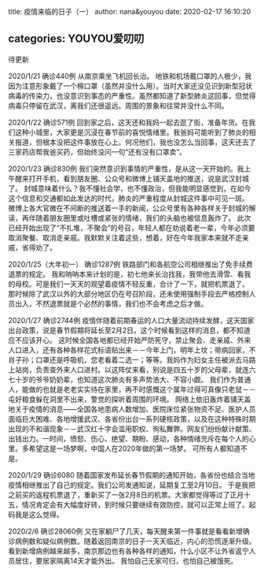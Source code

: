 title: 疫情来临的日子（一）
author: nana&youyou
date: 2020-02-17 16:10:20

categories: YOUYOU爱叨叨
---
待更新<!--more-->

2020/1/21 确诊440例
从南京乘坐飞机回长治。
地铁和机场戴口罩的人极少，我因为注意形象戴了一个棉口罩（虽然并没什么用）。当时大家还没见识到新型冠状病毒的传染力，也没意识到事态的严重性。虽然都知道了新型肺炎这回事，但觉得病毒只停留在武汉，离我们还很遥远。周围的景象和往常并没什么不同。

2020/1/22  确诊571例
回到家之后，这天还和我妈一起去逛了街，准备年货。在我们这种小城里，大家更是沉浸在春节前的喜悦情绪里。我爸妈可能听到了肺炎的相关报道，但根本没把这件事放在心上。何况他们，我也没怎么当回事，这天还去了三家药店帮我爸买药，但始终没问一句“还有没有口罩卖”。

2020/1/23 确诊830例
我们突然意识到事情的严重性，是从这一天开始的。我上午醒来打开手机，看到朋友圈、公众号和微博上铺天盖地的推送，说是武汉封城了。
封城意味着什么？我不懂社会学，也不懂政治，但我能明显感觉到，在如今这个信息和交通都如此发达的时代，肺炎的严重程度从封城这件事中可见一斑。
微博上各大官微在不间断的推送着一手的新闻，公众号里有各种各样关于封城的解读，再伴随着朋友圈里或吐槽或紧张的情绪，我们的头脑也被信息轰炸了。
此次已经开始出现了“不扎堆，不聚会”的号召，年轻人都在劝说着老一辈，今年必须要取消聚餐、取消走亲戚。我默默关注着这些，想着，好在今年我家本来就不走亲戚，省得劝了。

2020/1/25（大年初一） 确诊1287例
铁路部门和各航空公司相继推出了免手续费退票的规定。
我和呐呐本来计划的是，初七他来长治找我，我带他去滑雪、看我的母校。可是我们一天天的观望着疫情不轻反重，合计了一下，就把机票退了。
那时候除了武汉以外的大部分地区仍在号召阶段，还未使用强制手段去严格控制人员出入，不然退票就是个必然的事情，我们也不会考虑之后才做。

2020/1/27 确诊2744例
疫情伴随着前期春运的人口大量流动持续发酵，这天国家出台政策，说是春节假期将延长至2月2日。这个时候看到这样的消息，都不知道应不应该开心。
这时候全国各地都已经开始严防死守，禁止聚会、走亲戚、外来人口进入，还有各种各样花式标语贴出来－－今年上门，明年上坟；带病回家，不肖子孙；口罩还是呼吸机，您老看着二选一；等等。我妈作为妇女主任被派去马路上站岗，负责查外来人口进村。以这阵仗来看，别说是四五十岁的父母辈，就连六七十岁的爷爷奶奶辈，也知道这次肺炎有多声势浩大、不容小觑。
我们作为普通人，能做的也就是老老实实待在家里，再不时感慨这个属年过得可真像只老鼠－－屯好粮食躲在洞里不出来，警觉的探听着周围的环境。
网络上依旧轰炸着铺天盖地关于疫情的消息——全国各地患病人数增加、医院床位紧张物资不足、医护人员面临巨大困难、各地增援武汉、各省份出台一系列硬核政策，以及在这种特殊时期出现的不和谐现象－－武汉红十字会滥用职权、徇私舞弊。网友们纷纷献计献策、出钱出力。一时间，愤怒、伤心、绝望、期盼、感动，各种情绪充斥在每个人的心里。多希望这是一场梦啊，中国人在2020年做的第一场梦。
可所有人都知道不是。

2020/1/29 确诊6080
随着国家发布延长春节假期的通知开始，各省份也结合当地疫情相继推出了自己的规定。我们公司发通知说，延期复工至2月10日。
于是我把之前买的返程机票退了，重新买了一张2月8日的机票。大家都觉得等过了正月十五，情况肯定会有大幅度好转，到时候只要继续有效防控，就可以正常上班了。起码我是这么觉得。

2020/2/6 确诊28060例
又在家躺尸了几天，每天醒来第一件事就是看看新增确诊病例数和疑似病例数。随着返回南京的日子一天天临近，内心的恐慌逐渐升级。看到新增病例越来越多，南京那边也有各种各样的通知，什么小区不让外省返宁人员居住，要居家隔离14天才能外出。
我怕自己无家可归，也怕自己被饿死。